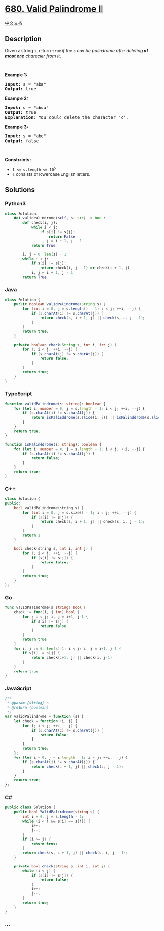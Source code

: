 # [680. Valid Palindrome II](https://leetcode.com/problems/valid-palindrome-ii)

[中文文档](/solution/0600-0699/0680.Valid%20Palindrome%20II/README.md)

## Description

<p>Given a string <code>s</code>, return <code>true</code> <em>if the </em><code>s</code><em> can be palindrome after deleting <strong>at most one</strong> character from it</em>.</p>

<p>&nbsp;</p>
<p><strong class="example">Example 1:</strong></p>

<pre>
<strong>Input:</strong> s = &quot;aba&quot;
<strong>Output:</strong> true
</pre>

<p><strong class="example">Example 2:</strong></p>

<pre>
<strong>Input:</strong> s = &quot;abca&quot;
<strong>Output:</strong> true
<strong>Explanation:</strong> You could delete the character &#39;c&#39;.
</pre>

<p><strong class="example">Example 3:</strong></p>

<pre>
<strong>Input:</strong> s = &quot;abc&quot;
<strong>Output:</strong> false
</pre>

<p>&nbsp;</p>
<p><strong>Constraints:</strong></p>

<ul>
	<li><code>1 &lt;= s.length &lt;= 10<sup>5</sup></code></li>
	<li><code>s</code> consists of lowercase English letters.</li>
</ul>

## Solutions

<!-- tabs:start -->

### **Python3**

```python
class Solution:
    def validPalindrome(self, s: str) -> bool:
        def check(i, j):
            while i < j:
                if s[i] != s[j]:
                    return False
                i, j = i + 1, j - 1
            return True

        i, j = 0, len(s) - 1
        while i < j:
            if s[i] != s[j]:
                return check(i, j - 1) or check(i + 1, j)
            i, j = i + 1, j - 1
        return True
```

### **Java**

```java
class Solution {
    public boolean validPalindrome(String s) {
        for (int i = 0, j = s.length() - 1; i < j; ++i, --j) {
            if (s.charAt(i) != s.charAt(j)) {
                return check(s, i + 1, j) || check(s, i, j - 1);
            }
        }
        return true;
    }

    private boolean check(String s, int i, int j) {
        for (; i < j; ++i, --j) {
            if (s.charAt(i) != s.charAt(j)) {
                return false;
            }
        }
        return true;
    }
}
```

### **TypeScript**

```ts
function validPalindrome(s: string): boolean {
    for (let i: number = 0, j = s.length - 1; i < j; ++i, --j) {
        if (s.charAt(i) != s.charAt(j)) {
            return isPalinddrome(s.slice(i, j)) || isPalinddrome(s.slice(i + 1, j + 1));
        }
    }
    return true;
}

function isPalinddrome(s: string): boolean {
    for (let i: number = 0, j = s.length - 1; i < j; ++i, --j) {
        if (s.charAt(i) != s.charAt(j)) {
            return false;
        }
    }
    return true;
}
```

### **C++**

```cpp
class Solution {
public:
    bool validPalindrome(string s) {
        for (int i = 0, j = s.size() - 1; i < j; ++i, --j) {
            if (s[i] != s[j]) {
                return check(s, i + 1, j) || check(s, i, j - 1);
            }
        }
        return 1;
    }

    bool check(string s, int i, int j) {
        for (; i < j; ++i, --j) {
            if (s[i] != s[j]) {
                return false;
            }
        }
        return true;
    }
};
```

### **Go**

```go
func validPalindrome(s string) bool {
	check := func(i, j int) bool {
		for ; i < j; i, j = i+1, j-1 {
			if s[i] != s[j] {
				return false
			}
		}
		return true
	}
	for i, j := 0, len(s)-1; i < j; i, j = i+1, j-1 {
		if s[i] != s[j] {
			return check(i+1, j) || check(i, j-1)
		}
	}
	return true
}
```

### **JavaScript**

```js
/**
 * @param {string} s
 * @return {boolean}
 */
var validPalindrome = function (s) {
    let check = function (i, j) {
        for (; i < j; ++i, --j) {
            if (s.charAt(i) != s.charAt(j)) {
                return false;
            }
        }
        return true;
    };
    for (let i = 0, j = s.length - 1; i < j; ++i, --j) {
        if (s.charAt(i) != s.charAt(j)) {
            return check(i + 1, j) || check(i, j - 1);
        }
    }
    return true;
};
```

### **C#**

```cs
public class Solution {
    public bool ValidPalindrome(string s) {
        int i = 0, j = s.Length - 1;
        while (i < j && s[i] == s[j]) {
            i++;
            j--;
        }
        if (i >= j) {
            return true;
        }
        return check(s, i + 1, j) || check(s, i, j - 1);
    }

    private bool check(string s, int i, int j) {
        while (i < j) {
            if (s[i] != s[j]) {
                return false;
            }
            i++;
            j--;
        }
        return true;
    }
}
```

### **...**

```

```

<!-- tabs:end -->
